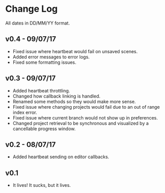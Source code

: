 # Change Log

All dates in DD/MM/YY format.

## v0.4 - 09/07/17

- Fixed issue where heartbeat would fail on unsaved scenes.
- Added error messages to error logs.
- Fixed some formatting issues.

## v0.3 - 09/07/17

- Added heartbeat throttling.
- Changed how callback linking is handled.
- Renamed some methods so they would make more sense.
- Fixed issue where changing projects would fail due to an out of range index error.
- Fixed issue where current branch would not show up in preferences.
- Changed project retrieval to be synchronous and visualized by a cancellable progress window.

## v0.2 - 08/07/17

- Added heartbeat sending on editor callbacks.

## v0.1

- It lives! It sucks, but it lives.